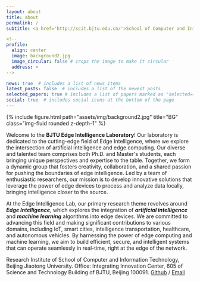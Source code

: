```yaml
---
layout: about
title: about
permalink: /
subtitle: <a href='http://scit.bjtu.edu.cn/'>School of Computer and Information Technology</a>&nbsp;&nbsp;&nbsp;&nbsp;&nbsp;<a href='https://www.bjtu.edu.cn/'>Beijing Jiaotong University(BJTU)</a>

<!--
profile:
  align: center
  image: background2.jpg
  image_circular: false # crops the image to make it circular
  address: >
-->

news: true  # includes a list of news items
latest_posts: false  # includes a list of the newest posts
selected_papers: true # includes a list of papers marked as "selected={true}"
social: true  # includes social icons at the bottom of the page
---
```


<div class="row">
    <div class="col-sm mt-3 mt-md-0">
        {% include figure.html path="assets/img/background2.jpg" title="BG" class="img-fluid rounded z-depth-1" %}
    </div>
</div>

Welcome to the **BJTU Edge Intelligence Laboratory**! 
Our laboratory is dedicated to the cutting-edge field of Edge Intelligence, where we explore the intersection of artificial intelligence and edge computing. 
Our diverse and talented team comprises both Ph.D. and Master's students, each bringing unique perspectives and expertise to the table. 
Together, we form a dynamic group that fosters creativity, collaboration, and a shared passion for pushing the boundaries of edge intelligence. 
Led by a team of enthusiastic researchers, our mission is to develop innovative solutions that leverage the power of edge devices to process and analyze data locally, bringing intelligence closer to the source. 

At the Edge Intelligence Lab, our primary research theme revolves around ***Edge Intelligence***, which explores the integration of ***artificial intelligence*** and ***machine learning*** algorithms into edge devices. 
We are committed to advancing this field and making significant contributions to various domains, including IoT, smart cities, intelligence transportation, healthcare, and autonomous vehicles. 
By harnessing the power of edge computing and machine learning, we aim to build efficient, secure, and intelligent systems that can operate seamlessly in real-time, right at the edge of the network.

Research Institute of School of Computer and Information Technology, Beijing Jiaotong University.
Office: Integrating Innovation Center, 605 of Science and Technology Building of BJTU, Beijing 100091.
[Github](https://github.com/bjtuedgeintell) / [Email](bjtuedgeintell@163.com) 
